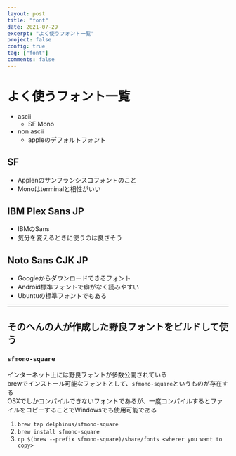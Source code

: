 ```yaml
---
layout: post
title: "font"
date: 2021-07-29
excerpt: "よく使うフォント一覧"
project: false
config: true
tag: ["font"]
comments: false
---
```


# よく使うフォント一覧
 - ascii
   - SF Mono
 - non ascii
   - appleのデフォルトフォント

## SF
 - Applenのサンフランシスコフォントのこと
 - Monoはterminalと相性がいい

## IBM Plex Sans JP
 - IBMのSans
 - 気分を変えるときに使うのは良さそう

## Noto Sans CJK JP
 - Googleからダウンロードできるフォント
 - Android標準フォントで癖がなく読みやすい
 - Ubuntuの標準フォントでもある

--- 

## そのへんの人が作成した野良フォントをビルドして使う

### `sfmono-square`
インターネット上には野良フォントが多数公開されている  
brewでインストール可能なフォントとして、`sfmono-square`というものが存在する  
OSXでしかコンパイルできないフォントであるが、一度コンパイルするとファイルをコピーすることでWindowsでも使用可能である  

 1. `brew tap delphinus/sfmono-square`
 2. `brew install sfmono-square`
 3. `cp $(brew --prefix sfmono-square)/share/fonts <wherer you want to copy>`

